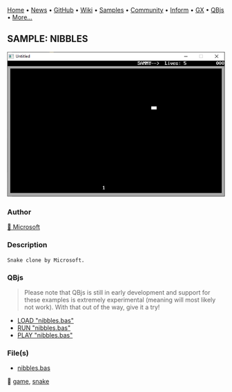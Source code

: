 [Home](https://qb64.com) • [News](../../news.md) • [GitHub](https://github.com/QB64Official/qb64) • [Wiki](https://github.com/QB64Official/qb64/wiki) • [Samples](../../samples.md) • [Community](../../community.md) • [Inform](../../inform.md) • [GX](../../gx.md) • [QBjs](../../qbjs.md) • [More...](../../more.md)

## SAMPLE: NIBBLES

![screenshot.png](img/screenshot.png)

### Author

[🐝 Microsoft](../microsoft.md) 

### Description

```text
Snake clone by Microsoft.
```

### QBjs

> Please note that QBjs is still in early development and support for these examples is extremely experimental (meaning will most likely not work). With that out of the way, give it a try!

* [LOAD "nibbles.bas"](https://v6p9d9t4.ssl.hwcdn.net/html/5963335/index.html?src=https://qb64.com/samples/nibbles/src/nibbles.bas)
* [RUN "nibbles.bas"](https://v6p9d9t4.ssl.hwcdn.net/html/5963335/index.html?mode=auto&src=https://qb64.com/samples/nibbles/src/nibbles.bas)
* [PLAY "nibbles.bas"](https://v6p9d9t4.ssl.hwcdn.net/html/5963335/index.html?mode=play&src=https://qb64.com/samples/nibbles/src/nibbles.bas)

### File(s)

* [nibbles.bas](src/nibbles.bas)

🔗 [game](../game.md), [snake](../snake.md)
